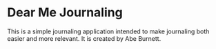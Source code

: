 # Dear Me Journaling

This is a simple journaling application intended to make journaling both easier and more relevant. It is created by Abe Burnett.
